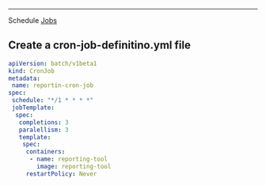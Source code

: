 ****

Schedule [Jobs](CKAD%20Jobs.md)

## Create a cron-job-definitino.yml file

```yaml
apiVersion: batch/v1beta1
kind: CronJob
metadata:
 name: reportin-cron-job
spec: 
 schedule: "*/1 * * * *"
 jobTemplate:
  spec:
   completions: 3
   paralellism: 3
   template:
    spec:
     containers:
      - name: reporting-tool
        image: reporting-tool
     restartPolicy: Never
 ```